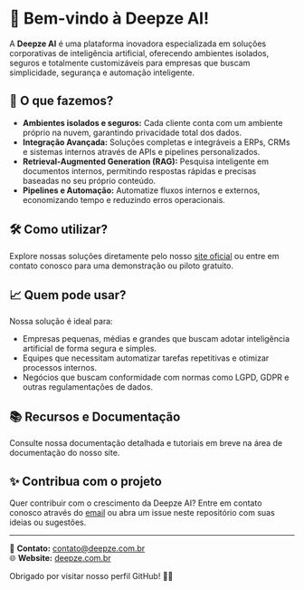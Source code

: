 # 👋 Bem-vindo à Deepze AI!

A **Deepze AI** é uma plataforma inovadora especializada em soluções corporativas de inteligência artificial, oferecendo ambientes isolados, seguros e totalmente customizáveis para empresas que buscam simplicidade, segurança e automação inteligente.

## 🚀 O que fazemos?

- **Ambientes isolados e seguros:** Cada cliente conta com um ambiente próprio na nuvem, garantindo privacidade total dos dados.
- **Integração Avançada:** Soluções completas e integráveis a ERPs, CRMs e sistemas internos através de APIs e pipelines personalizados.
- **Retrieval-Augmented Generation (RAG):** Pesquisa inteligente em documentos internos, permitindo respostas rápidas e precisas baseadas no seu próprio conteúdo.
- **Pipelines e Automação:** Automatize fluxos internos e externos, economizando tempo e reduzindo erros operacionais.

## 🛠️ Como utilizar?

Explore nossas soluções diretamente pelo nosso [site oficial](https://deepze.com.br) ou entre em contato conosco para uma demonstração ou piloto gratuito.

## 📈 Quem pode usar?

Nossa solução é ideal para:
- Empresas pequenas, médias e grandes que buscam adotar inteligência artificial de forma segura e simples.
- Equipes que necessitam automatizar tarefas repetitivas e otimizar processos internos.
- Negócios que buscam conformidade com normas como LGPD, GDPR e outras regulamentações de dados.

## 📚 Recursos e Documentação

Consulte nossa documentação detalhada e tutoriais em breve na área de documentação do nosso site.

## ✨ Contribua com o projeto

Quer contribuir com o crescimento da Deepze AI? Entre em contato conosco através do [email](mailto:contato@deepze.com.br) ou abra um issue neste repositório com suas ideias ou sugestões.

---

📧 **Contato:** contato@deepze.com.br  
🌐 **Website:** [deepze.com.br](https://deepze.com.br)

Obrigado por visitar nosso perfil GitHub! 🚀✨